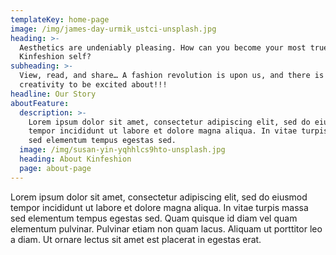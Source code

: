 ```yaml
---
templateKey: home-page
image: /img/james-day-urmik_ustci-unsplash.jpg
heading: >-
  Aesthetics are undeniably pleasing. How can you become your most true
  Kinfeshion self?  
subheading: >-
  View, read, and share… A fashion revolution is upon us, and there is much
  creativity to be excited about!!!
headline: Our Story
aboutFeature:
  description: >-
    Lorem ipsum dolor sit amet, consectetur adipiscing elit, sed do eiusmod
    tempor incididunt ut labore et dolore magna aliqua. In vitae turpis massa
    sed elementum tempus egestas sed.
  image: /img/susan-yin-yqhhlcs9hto-unsplash.jpg
  heading: About Kinfeshion
  page: about-page
---
```

Lorem ipsum dolor sit amet, consectetur adipiscing elit, sed do eiusmod tempor incididunt ut labore et dolore magna aliqua. In vitae turpis massa sed elementum tempus egestas sed. Quam quisque id diam vel quam elementum pulvinar. Pulvinar etiam non quam lacus. Aliquam ut porttitor leo a diam. Ut ornare lectus sit amet est placerat in egestas erat.
